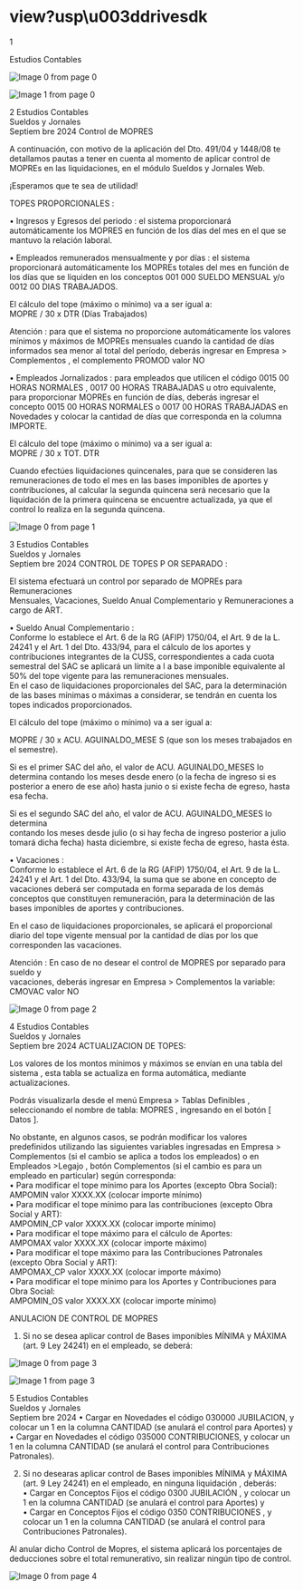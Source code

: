 # view?usp\u003ddrivesdk

 1 
 
  
Estudios Contables  


![Image 0 from page 0](images/image_0_0.png)

![Image 1 from page 0](images/image_0_1.png)

 
 
 
 2 Estudios Contables  
Sueldos y Jornales  
Septiem bre 2024  Control de MOPRES  
 
A continuación, con motivo de la aplicación del Dto. 491/04 y 1448/08  te detallamos 
pautas a  tener en cuenta al momento de aplicar control de MOPREs en las liquidaciones, 
en el módulo Sueldos y Jornales  Web.  
 
¡Esperamos que te sea de utilidad!  
 
TOPES PROPORCIONALES : 
 
• Ingresos y Egresos del periodo : el sistema proporcionará automáticamente los 
MOPRES en función de los días del mes en el que se mantuvo la relación laboral.  
 
• Empleados remunerados mensualmente y por días : el sistema proporcionará 
automáticamente los MOPREs totales del mes en función de los días que se 
liquiden en los conceptos 001 000 SUELDO MENSUAL y/o 0012 00 DIAS 
TRABAJADOS.  
 
El cálculo del tope (máximo o mínimo) va a ser igual a:  
MOPRE / 30 x DTR (Días Trabajados)  
 
Atención : para que el sistema no proporcione automáticamente los valores 
mínimos y máximos de MOPREs mensuales cuando la cantidad de días informados 
sea menor al total del período, deberás ingresar en Empresa > Complementos , el 
complemento  PROMOD valor NO 
 
• Empleados Jornalizados : para empleados que utilicen el código 0015 00 HORAS 
NORMALES , 0017 00 HORAS TRABAJADAS  u otro equivalente, para proporcionar 
MOPREs en función de días, deberás ingresar el concepto 0015 00 HORAS 
NORMALES o 0017 00 HORAS TRABAJADAS en Novedades y colocar la cantidad de 
días que corresponda en la columna IMPORTE.  
 
El cálculo del tope (máximo o mínimo) va a ser igual a:  
MOPRE / 30 x TOT. DTR 
 
Cuando efectúes liquidaciones quincenales, para que se consideren las 
remuneraciones de todo el mes en las bases imponibles de aportes y 
contribuciones, al calcular la segunda quincena será necesario que la liquidación 
de la primera quincena se  encuentre actualizada, ya que el control lo realiza en la 
segunda quincena.  
 
 

![Image 0 from page 1](images/image_1_0.png)

 
 
 
 3 Estudios Contables  
Sueldos y Jornales  
Septiem bre 2024  CONTROL DE TOPES P OR SEPARADO : 
 
El sistema efectuará un control por separado de MOPREs para Remuneraciones  
Mensuales, Vacaciones, Sueldo Anual Complementario y Remuneraciones a cargo 
de ART.  
 
• Sueldo Anual Complementario :  
Conforme lo establece el Art. 6 de la RG (AFIP) 1750/04, el Art. 9 de la L. 24241 y 
el Art. 1 del Dto. 433/94, para el cálculo de los aportes y contribuciones 
integrantes de la CUSS, correspondientes a cada cuota semestral del SAC se 
aplicará un límite a l a base  imponible equivalente al 50% del tope vigente para las 
remuneraciones mensuales.  
En el caso de liquidaciones proporcionales del SAC, para la determinación de las 
bases  mínimas o máximas a considerar, se tendrán en cuenta los topes indicados 
proporcionados.  
 
El cálculo del tope (máximo o mínimo) va a ser igual a:  
 
MOPRE / 30 x  ACU. AGUINALDO_MESE S (que son los meses trabajados en el 
semestre).  
 
Si es el primer SAC del año, el valor de ACU. AGUINALDO_MESES  lo determina 
contando los meses desde enero (o la fecha de ingreso si es posterior a enero de 
ese año)  hasta junio o si existe fecha de egreso, hasta esa fecha.  
 
Si es el segundo SAC del año, el valor de ACU. AGUINALDO_MESES  lo determina  
contando los meses desde julio (o si hay fecha de ingreso posterior a julio tomará 
dicha fecha) hasta diciembre, si existe fecha de egreso, hasta ésta.  
 
• Vacaciones :  
Conforme lo establece el Art. 6 de la RG (AFIP) 1750/04, el Art. 9 de la L. 24241 y 
el Art. 1 del Dto. 433/94, la suma que se abone en concepto de vacaciones deberá 
ser computada en forma separada de los demás conceptos que constituyen 
remuneración,  para la determinación de las bases imponibles de aportes y 
contribuciones.  
 
En el caso de liquidaciones proporcionales, se aplicará el proporcional diario del 
tope  vigente mensual por la cantidad de días por los que corresponden las 
vacaciones.  
 
Atención : En caso de no desear el control de MOPRES por separado para sueldo y  
vacaciones, deberás ingresar en Empresa  > Complementos la variable:  CMOVAC 
valor  NO 

![Image 0 from page 2](images/image_2_0.png)

 
 
 
 4 Estudios Contables  
Sueldos y Jornales  
Septiem bre 2024  ACTUALIZACION DE TOPES:  
 
Los valores de los montos mínimos y máximos se envían en una tabla del sistema , 
esta tabla se actualiza en forma automática, mediante actualizaciones.  
 
Podrás visualizarla desde el menú Empresa > Tablas Definibles , seleccionando el 
nombre de tabla: MOPRES , ingresando en el botón [ Datos ]. 
 
 
 
No obstante, en algunos casos, se podrán modificar los valores predefinidos 
utilizando las siguientes variables ingresadas en Empresa  > Complementos  (si el 
cambio se aplica a todos los empleados) o en Empleados  >Legajo , botón 
Complementos  (si el cambio es para un empleado en particular) según 
corresponda:  
• Para modificar el tope mínimo para los Aportes (excepto Obra Social):  
AMPOMIN valor  XXXX.XX   (colocar importe mínimo)  
• Para modificar el tope mínimo para las contribuciones (excepto Obra Social y 
ART):  
AMPOMIN_CP valor  XXXX.XX   (colocar importe mínimo)  
• Para modificar el tope máximo para el cálculo de Aportes:  
AMPOMAX valor  XXXX.XX   (colocar importe máximo)  
• Para modificar el tope máximo para las Contribuciones Patronales (excepto Obra 
Social y ART):  
AMPOMAX_CP  valor  XXXX.XX   (colocar importe máximo)  
• Para modificar el tope mínimo para los Aportes y Contribuciones para Obra 
Social:  
AMPOMIN_OS valor  XXXX.XX   (colocar importe mínimo)   
 
ANULACION DE CONTROL DE MOPRES  
 
1. Si no se desea aplicar control de Bases imponibles MÍNIMA y MÁXIMA (art. 9 
Ley 24241) en el empleado, se deberá:  


![Image 0 from page 3](images/image_3_0.png)

![Image 1 from page 3](images/image_3_1.png)

 
 
 
 5 Estudios Contables  
Sueldos y Jornales  
Septiem bre 2024  • Cargar en Novedades el código 030000 JUBILACION, y colocar un 1 en la 
columna CANTIDAD (se anulará el control para Aportes) y  
• Cargar en Novedades el código 035000 CONTRIBUCIONES, y colocar un 1 en 
la columna CANTIDAD (se anulará el control para Contribuciones 
Patronales).  
 
2. Si no desearas aplicar control de Bases imponibles MÍNIMA y MÁXIMA (art. 9 
Ley 24241) en el empleado, en ninguna liquidación , deberás:  
• Cargar en Conceptos Fijos el código 0300 JUBILACIÓN , y colocar un 1 en la 
columna CANTIDAD (se anulará el control para Aportes) y  
• Cargar en Conceptos Fijos el código 0350 CONTRIBUCIONES , y colocar un 1 
en la columna CANTIDAD (se anulará el control para Contribuciones 
Patronales).  
 
Al anular dicho Control de Mopres, el sistema aplicará los porcentajes de deducciones 
sobre el total remunerativo, sin realizar ningún tipo de control.  
 
 

![Image 0 from page 4](images/image_4_0.png)

